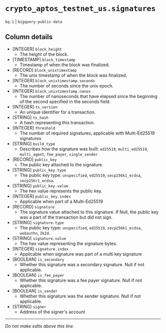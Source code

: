 # `crypto_aptos_testnet_us.signatures`
`bq-1` | `bigquery-public-data`

## Column details
* [INTEGER]   `block_height`
  - The height of the block.
* [TIMESTAMP] `block_timestamp`
  - Timestamp of when the block was finalized.
* [RECORD]    `block_unixtimestamp`
  - The unix timestamp of when the block was finalized.
* [INTEGER]   `block_unixtimestamp.seconds`
  - The number of seconds since the unix epoch.
* [INTEGER]   `block_unixtimestamp.nanos`
  - The number of nanoseconds that have elapsed since the beginning of the second specified in the seconds field.
* [INTEGER]   `tx_version`
  - An unique identifier for a transaction.
* [STRING]    `tx_hash`
  - A hash representing this transaction.
* [INTEGER]   `threshold`
  - The number of required signatures, applicable with Multi-Ed25519 signatures
* [STRING]    `build_type`
  - Describes how the signature was built: `ed25519`, `multi_ed25519`, `multi_agent`, `fee_payer`, `single_sender`
* [RECORD]    `public_key`
  - The public key attached to the signature.
* [STRING]    `public_key.type`
  - The public key type: `unspecified`, `ed25519`, `secp256k1_ecdsa`, `secp256r1_ecdsa`.
* [STRING]    `public_key.value`
  - The hex value represents the public key.
* [INTEGER]   `public_key.index`
  - Applicable when part of a Multi-Ed25519
* [RECORD]    `signature`
  - The signature value attached to this signature.  If Null, the public key was a part of the transaction but did not sign.
* [STRING]    `signature.type`
  - The public key type: `unspecified`, `ed25519`, `secp256k1_ecdsa`, `webauthn`, `ZkId`.
* [STRING]    `signature.value`
  - The hex value representing the signature bytes.
* [INTEGER]   `signature.index`
  - Applicable when signature was part of a multi key signature
* [BOOLEAN]   `is_secondary`
  - Whether this signature was a secondary signature.  Null if not applicable.
* [BOOLEAN]   `is_fee_payer`
  - Whether this signature was a fee payer signature. Null if not applicable.
* [BOOLEAN]   `is_sender`
  - Whether this signature was the sender signature. Null if not applicable.
* [STRING]    `signer`
  - Address of the signer's account

-------------------------------------------------------------------------------
*Do not make edits above this line.*
